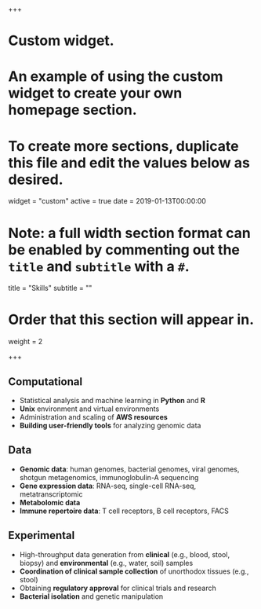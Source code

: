 +++
# Custom widget.
# An example of using the custom widget to create your own homepage section.
# To create more sections, duplicate this file and edit the values below as desired.
widget = "custom"
active = true
date = 2019-01-13T00:00:00

# Note: a full width section format can be enabled by commenting out the `title` and `subtitle` with a `#`.
title = "Skills"
subtitle = ""

# Order that this section will appear in.
weight = 2

+++

## Computational

* Statistical analysis and machine learning in **Python** and **R**
* **Unix** environment and virtual environments
* Administration and scaling of **AWS resources**
* **Building user-friendly tools** for analyzing genomic data

## Data

* **Genomic data**: human genomes, bacterial genomes, viral genomes, shotgun metagenomics, immunoglobulin-A sequencing
* **Gene expression data**: RNA-seq, single-cell RNA-seq, metatranscriptomic
* **Metabolomic data**
* **Immune repertoire data**: T cell receptors, B cell receptors, FACS

## Experimental

* High-throughput data generation from **clinical** (e.g., blood, stool, biopsy) and **environmental** (e.g., water, soil) samples
* **Coordination of clinical sample collection** of unorthodox tissues (e.g., stool)
* Obtaining **regulatory approval** for clinical trials and research
* **Bacterial isolation** and genetic manipulation